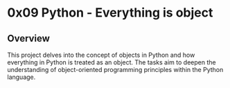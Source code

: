 # 0x09 Python - Everything is object

## Overview

This project delves into the concept of objects in Python and how everything in Python is treated as an object. The tasks aim to deepen the understanding of object-oriented programming principles within the Python language.

